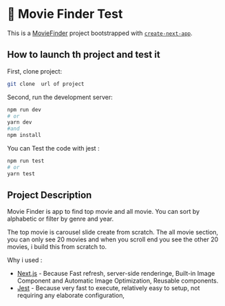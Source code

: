 # 🚀 Movie Finder Test 

This is a [MovieFinder](https://moviefindertestjunior.netlify.app/) project bootstrapped with [`create-next-app`](https://github.com/vercel/next.js/tree/canary/packages/create-next-app).

## How to launch th project and test it
First, clone project:
```bash
git clone  url of project
```

Second, run the development server:

```bash
npm run dev
# or
yarn dev
#and
npm install

```
You can Test the code with jest :

```bash
npm run test
# or
yarn test

```
## Project Description

Movie Finder is app to find top movie and all movie. You can sort by alphabetic or filter by genre and year.

The top movie is carousel slide create from scratch.
The all movie section, you can only see 20 movies and when you scroll end you see the other 20 movies, i build this from scratch to.

Why i used :

- [Next.js](https://nextjs.org/docs) - Because Fast refresh, server-side renderinge, Built-in Image  Component and Automatic Image Optimization, Reusable components.
- [Jest](https://jestjs.io/fr/) - Because very fast to execute, relatively easy to setup, not requiring any elaborate configuration, 

